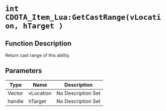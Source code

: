# `int CDOTA_Item_Lua:GetCastRange(vLocation, hTarget )`
## Function Description
Return cast range of this ability.
## Parameters
Type|Name|Description
--|--|--
Vector|vLocation|No Description Set
handle|hTarget|No Description Set
